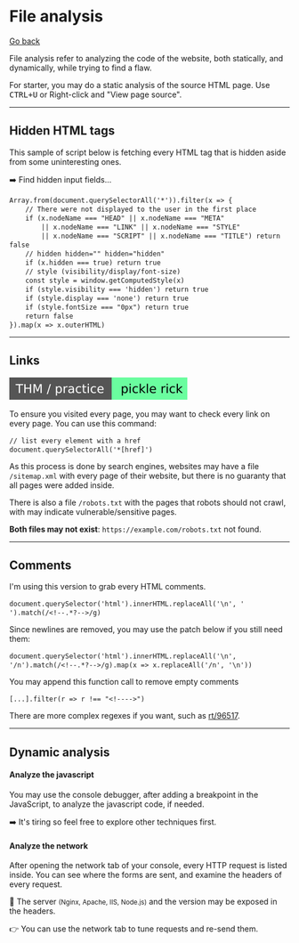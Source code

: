# File analysis

[Go back](../index.md)

<div class="row row-cols-md-2"><div>

File analysis refer to analyzing the code of the website, both statically, and dynamically, while trying to find a flaw.

For starter, you may do a static analysis of the source HTML page. Use <kbd>CTRL+U</kbd> or Right-click and "View page source".
</div><div>
</div></div>

<hr class="sep-both">

## Hidden HTML tags

<div class="row row-cols-md-2"><div>

This sample of script below is fetching every HTML tag that is hidden aside from some uninteresting ones.

➡️ Find hidden input fields...
</div><div>

```javascript!
Array.from(document.querySelectorAll('*')).filter(x => {
    // There were not displayed to the user in the first place
    if (x.nodeName === "HEAD" || x.nodeName === "META"
        || x.nodeName === "LINK" || x.nodeName === "STYLE"
        || x.nodeName === "SCRIPT" || x.nodeName === "TITLE") return false
    // hidden hidden="" hidden="hidden"
    if (x.hidden === true) return true
    // style (visibility/display/font-size)
    const style = window.getComputedStyle(x)
    if (style.visibility === 'hidden') return true
    if (style.display === 'none') return true
    if (style.fontSize === "0px") return true
    return false
}).map(x => x.outerHTML)
```
</div></div>

<hr class="sep-both">

## Links

[![picklerick](../../../_badges/thm-p/picklerick.svg)](https://tryhackme.com/room/picklerick)

<div class="row row-cols-md-2"><div>

To ensure you visited every page, you may want to check every link on every page. You can use this command:

```javascript!
// list every element with a href
document.querySelectorAll('*[href]') 
```

As this process is done by search engines, websites may have a file `/sitemap.xml` with every page of their website, but there is no guaranty that all pages were added inside.
</div><div>

There is also a file `/robots.txt` with the pages that robots should not crawl, with may indicate vulnerable/sensitive pages.

**Both files may not exist**: `https://example.com/robots.txt` not found.
</div></div>

<hr class="sep-both">

## Comments

<div class="row row-cols-md-2"><div>

I'm using this version to grab every HTML comments.

```javascript!
document.querySelector('html').innerHTML.replaceAll('\n', ' ').match(/<!--.*?-->/g)
```

Since newlines are removed, you may use the patch below if you still need them:

```javascript!
document.querySelector('html').innerHTML.replaceAll('\n', '/n').match(/<!--.*?-->/g).map(x => x.replaceAll('/n', '\n'))
```
</div><div>

You may append this function call to remove empty comments

```javascript!
[...].filter(r => r !== "<!---->")
```

There are more complex regexes if you want, such as [rt/96517](https://www.regextester.com/96517).
</div></div>

<hr class="sep-both">

## Dynamic analysis

<div class="row row-cols-md-2"><div>

#### Analyze the javascript

You may use the console debugger, after adding a breakpoint in the JavaScript, to analyze the javascript code, if needed.

➡️ It's tiring so feel free to explore other techniques first.
</div><div>

#### Analyze the network

After opening the network tab of your console, every HTTP request is listed inside. You can see where the forms are sent, and examine the headers of every request.

🔑 The server <small>(Nginx, Apache, IIS, Node.js)</small> and the version may be exposed in the headers.

👉 You can use the network tab to tune requests and re-send them.
</div></div>